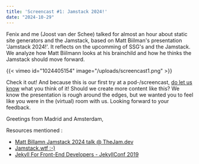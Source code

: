 ```yaml
---
title: 'Screencast #1: Jamstack 2024!'
date: "2024-10-29"
---
```

Fenix and me (Joost van der Schee) talked for almost an hour about static site generators and the Jamstack, based on Matt Biilman's presentation 'Jamstack 2024!'. It reflects on the upcomming of SSG's and the Jamstack. We analyze how Matt Biilmann looks at his brainchild and how he thinks the Jamstack should move forward.

{{< vimeo id="1024405154" image="/uploads/screencast1.png" >}}

Check it out! And because this is our first try at a pod-/screencast, [do let us know](mailto:joost@vdschee.nl) what you think of it! Should we create more content like this? We know the presentation is rough around the edges, but we wanted you to feel like you were in the (virtual) room with us. Looking forward to your feedback. 

Greetings from Madrid and Amsterdam,

Resources mentioned :

* [Matt Billamn Jamstack 2024 talk @ TheJam.dev](https://www.youtube.com/watch?v=j3uvh9994tc)
* [Jamstack.wtf :-)](https://jamstack.wtf)
* [Jekyll For Front-End Developers - JekyllConf 2019](https://www.youtube.com/watch?v=ztJJ1GSlYgI)

